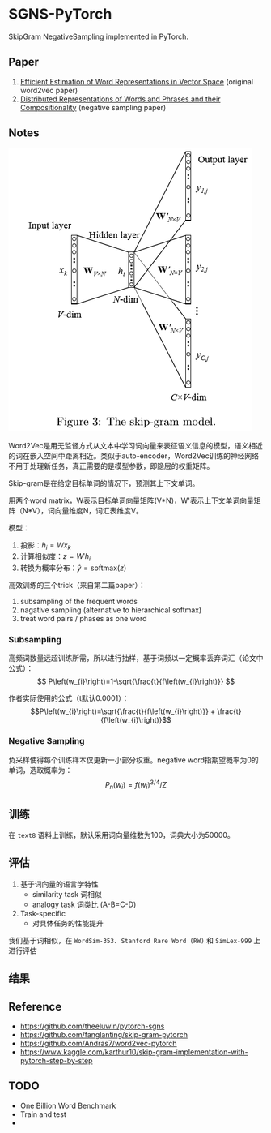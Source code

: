 # SGNS-PyTorch
SkipGram NegativeSampling implemented in PyTorch.


## Paper
1. [Efficient Estimation of Word Representations in Vector Space](http://arxiv.org/pdf/1301.3781.pdf) (original word2vec paper)
2. [Distributed Representations of Words and Phrases and their Compositionality](http://papers.nips.cc/paper/5021-distributed-representations-of-words-and-phrases-and-their-compositionality.pdf) (negative sampling paper)

## Notes
![](images/skip-gram.png)

Word2Vec是用无监督方式从文本中学习词向量来表征语义信息的模型，语义相近的词在嵌入空间中距离相近。类似于auto-encoder，Word2Vec训练的神经网络不用于处理新任务，真正需要的是模型参数，即隐层的权重矩阵。

Skip-gram是在给定目标单词的情况下，预测其上下文单词。

用两个word matrix，W表示目标单词向量矩阵(V\*N)，W'表示上下文单词向量矩阵（N\*V），词向量维度N，词汇表维度V。

模型：
1. 投影：$h_i=Wx_k$
2. 计算相似度：$z=W'h_i$
3. 转换为概率分布：$\hat y=\text{softmax}(z)$

高效训练的三个trick（来自第二篇paper）：
1. subsampling of the frequent words
2. nagative sampling (alternative to hierarchical softmax)
3. treat word pairs / phases as one word

### Subsampling
高频词数量远超训练所需，所以进行抽样，基于词频以一定概率丢弃词汇（论文中公式）：
$$
P\left(w_{i}\right)=1-\sqrt{\frac{t}{f\left(w_{i}\right)}}
$$

作者实际使用的公式（t默认0.0001）：
$$P\left(w_{i}\right)=\sqrt{\frac{t}{f\left(w_{i}\right)}} + \frac{t}{f\left(w_{i}\right)}$$

### Negative Sampling
负采样使得每个训练样本仅更新一小部分权重。negative word指期望概率为0的单词，选取概率为：
$$
P_n(w_i)=f(w_i)^{3 / 4} / Z
$$

## 训练
在 `text8` 语料上训练，默认采用词向量维数为100，词典大小为50000。

## 评估
1. 基于词向量的语言学特性
    - similarity task 词相似
    - analogy task 词类比 (A-B=C-D)
2. Task-specific
    - 对具体任务的性能提升

我们基于词相似，在 `WordSim-353`、`Stanford Rare Word (RW)` 和 `SimLex-999` 上进行评估

## 结果

## Reference
- https://github.com/theeluwin/pytorch-sgns
- https://github.com/fanglanting/skip-gram-pytorch
- https://github.com/Andras7/word2vec-pytorch
- https://www.kaggle.com/karthur10/skip-gram-implementation-with-pytorch-step-by-step

## TODO
- One Billion Word Benchmark
- Train and test
- <unk>